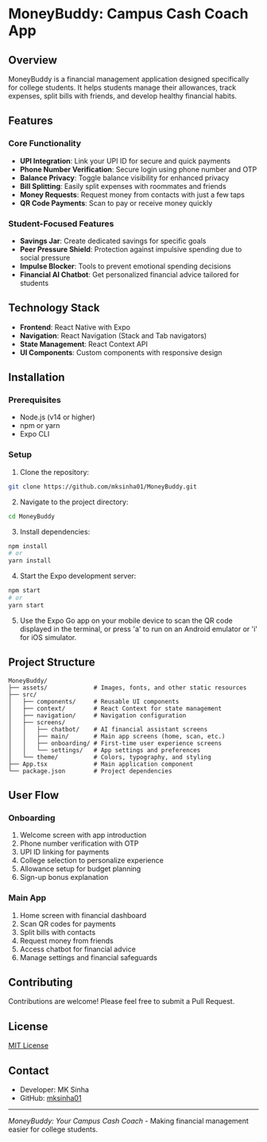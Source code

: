 # MoneyBuddy: Campus Cash Coach App

## Overview
MoneyBuddy is a financial management application designed specifically for college students. It helps students manage their allowances, track expenses, split bills with friends, and develop healthy financial habits.

## Features

### Core Functionality
- **UPI Integration**: Link your UPI ID for secure and quick payments
- **Phone Number Verification**: Secure login using phone number and OTP
- **Balance Privacy**: Toggle balance visibility for enhanced privacy
- **Bill Splitting**: Easily split expenses with roommates and friends
- **Money Requests**: Request money from contacts with just a few taps
- **QR Code Payments**: Scan to pay or receive money quickly

### Student-Focused Features
- **Savings Jar**: Create dedicated savings for specific goals
- **Peer Pressure Shield**: Protection against impulsive spending due to social pressure
- **Impulse Blocker**: Tools to prevent emotional spending decisions
- **Financial AI Chatbot**: Get personalized financial advice tailored for students

## Technology Stack
- **Frontend**: React Native with Expo
- **Navigation**: React Navigation (Stack and Tab navigators)
- **State Management**: React Context API
- **UI Components**: Custom components with responsive design

## Installation

### Prerequisites
- Node.js (v14 or higher)
- npm or yarn
- Expo CLI

### Setup
1. Clone the repository:
```bash
git clone https://github.com/mksinha01/MoneyBuddy.git
```

2. Navigate to the project directory:
```bash
cd MoneyBuddy
```

3. Install dependencies:
```bash
npm install
# or
yarn install
```

4. Start the Expo development server:
```bash
npm start
# or
yarn start
```

5. Use the Expo Go app on your mobile device to scan the QR code displayed in the terminal, or press 'a' to run on an Android emulator or 'i' for iOS simulator.

## Project Structure
```
MoneyBuddy/
├── assets/             # Images, fonts, and other static resources
├── src/
│   ├── components/     # Reusable UI components
│   ├── context/        # React Context for state management
│   ├── navigation/     # Navigation configuration
│   ├── screens/
│   │   ├── chatbot/    # AI financial assistant screens
│   │   ├── main/       # Main app screens (home, scan, etc.)
│   │   ├── onboarding/ # First-time user experience screens
│   │   └── settings/   # App settings and preferences
│   └── theme/          # Colors, typography, and styling
├── App.tsx             # Main application component
└── package.json        # Project dependencies
```

## User Flow

### Onboarding
1. Welcome screen with app introduction
2. Phone number verification with OTP
3. UPI ID linking for payments
4. College selection to personalize experience
5. Allowance setup for budget planning
6. Sign-up bonus explanation

### Main App
1. Home screen with financial dashboard
2. Scan QR codes for payments
3. Split bills with contacts
4. Request money from friends
5. Access chatbot for financial advice
6. Manage settings and financial safeguards

## Contributing
Contributions are welcome! Please feel free to submit a Pull Request.

## License
[MIT License](LICENSE)

## Contact
- Developer: MK Sinha
- GitHub: [mksinha01](https://github.com/mksinha01)

---

*MoneyBuddy: Your Campus Cash Coach* - Making financial management easier for college students.

